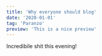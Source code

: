 ```yaml
---
title: 'Why everyone should blog'
date: '2020-01-01'
tag: 'Paranzo'
preview: 'This is a nice preview'
---
```


Incredibile shit this evening!